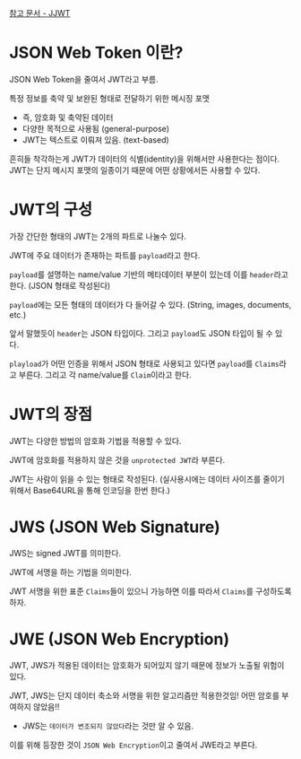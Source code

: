 [참고 문서 - JJWT](https://github.com/jwtk/jjwt?tab=readme-ov-file#what-is-a-json-web-token)


# JSON Web Token 이란?
JSON Web Token을 줄여서 JWT라고 부름.

특정 정보를 축약 및 보완된 형태로 전달하기 위한 메시징 포맷
- 즉, 암호화 및 축약된 데이터
- 다양한 목적으로 사용됨 (general-purpose)
- JWT는 텍스트로 이뤄져 있음. (text-based)

흔히들 착각하는게 JWT가 데이터의 식별(identity)을 위해서만 사용한다는 점이다. JWT는 단지 메시지 포맷의 일종이기 때문에 어떤 상황에서든 사용할 수 있다.

# JWT의 구성
가장 간단한 형태의 JWT는 2개의 파트로 나눌수 있다.

JWT에 주요 데이터가 존재하는 파트를 `payload`라고 한다.

`payload`를 설명하는 name/value 기반의 메타데이터 부분이 있는데 이를 `header`라고 한다. (JSON 형태로 작성된다)

`payload`에는 모든 형태의 데이터가 다 들어갈 수 있다. (String, images, documents, etc.)

앞서 말했듯이 `header`는 JSON 타입이다. 그리고 `payload`도 JSON 타입이 될 수 있다. 

`playload`가 어떤 인증을 위해서 JSON 형태로 사용되고 있다면 `payload`를 `Claims`라고 부른다. 그리고 각 name/value를 `Claim`이라고 한다.

# JWT의 장점
JWT는 다양한 방법의 암호화 기법을 적용할 수 있다.

JWT에 암호화를 적용하지 않은 것을 `unprotected JWT`라 부른다.

JWT는 사람이 읽을 수 있는 형태로 작성된다. (실사용시에는 데이터 사이즈를 줄이기 위해서 Base64URL을 통해 인코딩을 한번 한다.)

# JWS (JSON Web Signature)
JWS는 signed JWT를 의미한다.

JWT에 서명을 하는 기법을 의미한다.

JWT 서명을 위한 표준 `Claims`들이 있으니 가능하면 이를 따라서 `Claims`를 구성하도록 하자. 


# JWE (JSON Web Encryption)
JWT, JWS가 적용된 데이터는 암호화가 되어있지 않기 때문에 정보가 노출될 위험이 있다. 

JWT, JWS는 단지 데이터 축소와 서명을 위한 알고리즘만 적용한것임! 어떤 암호를 부여하지 않았음!!
- JWS는 `데이터가 변조되지 않았다`라는 것만 알 수 있음.

이를 위해 등장한 것이 `JSON Web Encryption`이고 줄여서 JWE라고 부른다.
